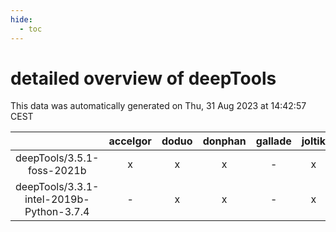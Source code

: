 ```yaml
---
hide:
  - toc
---
```


detailed overview of deepTools
==============================


This data was automatically generated on Thu, 31 Aug 2023 at 14:42:57 CEST  

| |accelgor|doduo|donphan|gallade|joltik|skitty|swalot|victini|
| :---: | :---: | :---: | :---: | :---: | :---: | :---: | :---: | :---: |
|deepTools/3.5.1-foss-2021b|x|x|x|-|x|x|x|x|
|deepTools/3.3.1-intel-2019b-Python-3.7.4|-|x|x|-|x|x|x|x|
